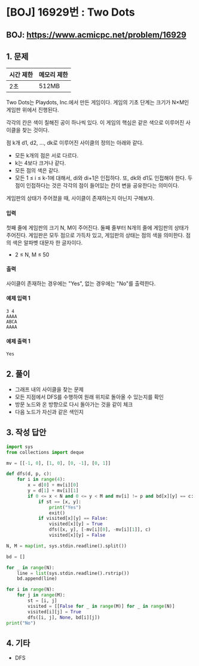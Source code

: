 #  [BOJ] 16929번 : Two Dots

## BOJ: https://www.acmicpc.net/problem/16929

## 1. 문제

|시간 제한| 메모리 제한| 
|:----|:----|
|2초|512MB|

Two Dots는 Playdots, Inc.에서 만든 게임이다. 게임의 기초 단계는 크기가 N×M인 게임판 위에서 진행된다.

각각의 칸은 색이 칠해진 공이 하나씩 있다. 이 게임의 핵심은 같은 색으로 이루어진 사이클을 찾는 것이다.

점 k개 d1, d2, ..., dk로 이루어진 사이클의 정의는 아래와 같다.

- 모든 k개의 점은 서로 다르다. 
- k는 4보다 크거나 같다.
- 모든 점의 색은 같다.
- 모든 1 ≤ i ≤ k-1에 대해서, di와 di+1은 인접하다. 또, dk와 d1도 인접해야 한다. 두 점이 인접하다는 것은 각각의 점이 들어있는 칸이 변을 공유한다는 의미이다.

게임판의 상태가 주어졌을 때, 사이클이 존재하는지 아닌지 구해보자.

#### 입력
첫째 줄에 게임판의 크기 N, M이 주어진다. 둘째 줄부터 N개의 줄에 게임판의 상태가 주어진다. 게임판은 모두 점으로 가득차 있고, 게임판의 상태는 점의 색을 의미한다. 점의 색은 알파벳 대문자 한 글자이다.
- 2 ≤ N, M ≤ 50

#### 출력
사이클이 존재하는 경우에는 "Yes", 없는 경우에는 "No"를 출력한다.

#### 예제 입력 1
```
3 4
AAAA
ABCA
AAAA
```
#### 예제 출력 1
```
Yes
```
## 2. 풀이
- 그래프 내의 사이클을 찾는 문제
- 모든 지점에서 DFS를 수행하여 원래 위치로 돌아올 수 있는지를 확인
- 방문 노드와 온 방향으로 다시 돌아가는 것을 같이 체크
- 다음 노드가 자신과 같은 색인지 

## 3. 작성 답안
```python
import sys
from collections import deque

mv = [[-1, 0], [1, 0], [0, -1], [0, 1]]

def dfs(d, p, c):
	for i in range(4):
		x = d[0] + mv[i][0]
		y = d[1] + mv[i][1]
		if 0 <= x < N and 0 <= y < M and mv[i] != p and bd[x][y] == c:
			if st == [x, y]:
				print("Yes")
				exit()
			if visited[x][y] == False:
				visited[x][y] = True
				dfs([x, y], [-mv[i][0], -mv[i][1]], c)
				visited[x][y] = False

N, M = map(int, sys.stdin.readline().split())

bd = []

for _ in range(N):
	line = list(sys.stdin.readline().rstrip())
	bd.append(line)

for i in range(N):
	for j in range(M):
		st = [i, j]
		visited = [[False for _ in range(M)] for _ in range(N)]
		visited[i][j] = True
		dfs([i, j], None, bd[i][j])
print("No")
```
## 4. 기타
- DFS
